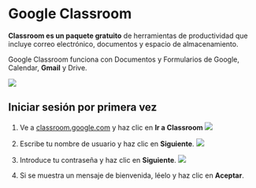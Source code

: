 # Google Classroom

**Classroom es un paquete gratuito** de herramientas de productividad que incluye correo electrónico, documentos y espacio de almacenamiento. 

Google Classroom funciona con Documentos y Formularios de Google, Calendar, **Gmail** y Drive.

![](https://www.ujmd.edu.sv/wp-content/uploads/2020/04/Google-Clasroom.png)

## Iniciar sesión por primera vez

1. Ve a [classroom.google.com](https://classroom.google.com/) y haz clic en **Ir a Classroom**
![](https://lh3.googleusercontent.com/FDKYy7Rcd_ykSEcXdevRbEWn6vgVnJZlvXuyNzQsohnISwQCGE9v_oLHJCJUsXh8b5I=w350)

2. Escribe tu nombre de usuario y haz clic en **Siguiente**.
![](https://lh3.googleusercontent.com/K8TW05qyyzHCF6TMEyhvZK1oX9LOPbSHiPrAqseSxJFC0qi_dMeqfz9T61hZ6TvvaRc=w219)

3. Introduce tu contraseña y haz clic en **Siguiente**.
![](https://lh3.googleusercontent.com/XMlshTFv2qDZMD8s-1xz0OMC1OjC11G2GfTthWzYRMk9gGIBm7hw3_nhezxPogI3gLE=w219)

4. Si se muestra un mensaje de bienvenida, léelo y haz clic en **Aceptar**.

<!--stackedit_data:
eyJoaXN0b3J5IjpbLTE0MjE1NjQ2NTQsMjAwMzE0OTM4MywxNT
c5MjU2NTI5XX0=
-->
